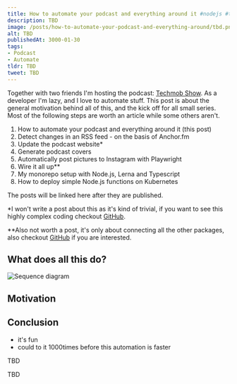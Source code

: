 ```yaml
---
title: How to automate your podcast and everything around it #nodejs #typescript
description: TBD
image: /posts/how-to-automate-your-podcast-and-everything-around/tbd.png
alt: TBD
publishedAt: 3000-01-30
tags:
- Podcast
- Automate
tldr: TBD
tweet: TBD
---
```


Together with two friends I'm hosting the podcast: [Techmob Show](https://techmob.show). As a developer I'm lazy, and I love to automate stuff. This post is about the general motivation behind all of this, and the kick off for all small series. Most of the following steps are worth an article while some others aren't.

1. How to automate your podcast and everything around it (this post)
2. Detect changes in an RSS feed - on the basis of Anchor.fm
3. Update the podcast website*
4. Generate podcast covers
5. Automatically post pictures to Instagram with Playwright
6. Wire it all up**
7. My monorepo setup with Node.js, Lerna and Typescript
8. How to deploy simple Node.js functions on Kubernetes

The posts will be linked here after they are published.

*I won't write a post about this as it's kind of trivial, if you want to see this highly complex coding checkout [GitHub](https://github.com/Techmob-Show/automation/tree/main/packages/update-website).

**Also not worth a post, it's only about connecting all the other packages, also checkout [GitHub](https://github.com/Techmob-Show/automation/tree/main/tasks/update-website-and-instagram) if you are interested.

## What does all this do?

![Sequence diagram](/posts/how-to-automate-your-podcast-and-everything-around/sequence.svg)

## Motivation

## Conclusion

- it's fun 
- could to it 1000times before this automation is faster

<base-callout>TBD</base-callout>

<base-thanks>TBD</base-thanks>
